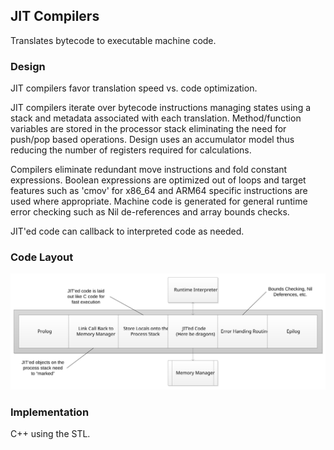 ## JIT Compilers
Translates bytecode to executable machine code. 

### Design
JIT compilers favor translation speed vs. code optimization. 

JIT compilers iterate over bytecode instructions managing states using a stack and metadata associated with each translation. Method/function variables are stored in the processor stack eliminating the need for push/pop based operations. Design uses an accumulator model thus reducing the number of registers required for calculations. 

Compilers eliminate redundant move instructions and fold constant expressions. Boolean expressions are optimized out of loops and target features such as 'cmov' for x86_64 and ARM64 specific instructions are used where appropriate. Machine code is generated for general runtime error checking such as Nil de-references and array bounds checks. 

JIT'ed code can callback to interpreted code as needed.

### Code Layout
![alt text](../../../../docs/images/jit_design.svg "JIT Code Layout")

### Implementation
C++ using the STL.
